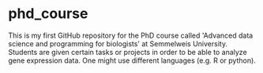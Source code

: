 # phd_course
This is my first GitHub repository for the PhD course called 'Advanced data science and programming for biologists' at Semmelweis University.
Students are given certain tasks or projects in order to be able to analyze gene expression data. One might use different languages (e.g. R or python).
